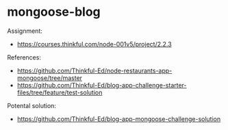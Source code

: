 # mongoose-blog

Assignment:

- https://courses.thinkful.com/node-001v5/project/2.2.3

References:

- https://github.com/Thinkful-Ed/node-restaurants-app-mongoose/tree/master
- https://github.com/Thinkful-Ed/blog-app-challenge-starter-files/tree/feature/test-solution

Potental solution:

- https://github.com/Thinkful-Ed/blog-app-mongoose-challenge-solution
